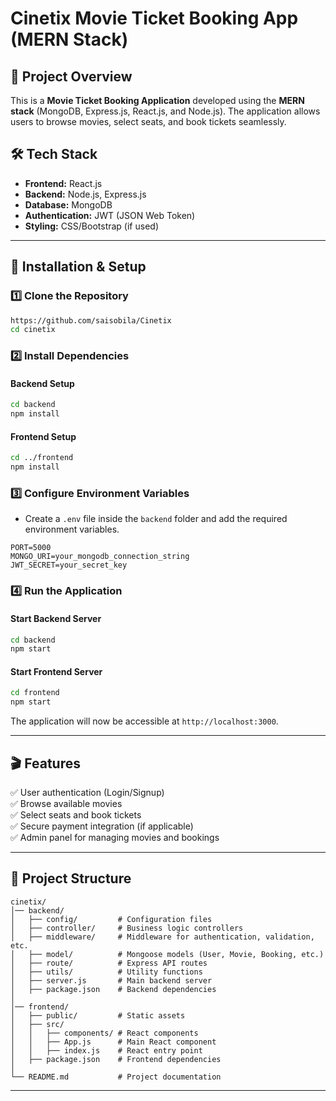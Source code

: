 # Cinetix Movie Ticket Booking App (MERN Stack)

## 📌 Project Overview
This is a **Movie Ticket Booking Application** developed using the **MERN stack** (MongoDB, Express.js, React.js, and Node.js). The application allows users to browse movies, select seats, and book tickets seamlessly.

## 🛠️ Tech Stack
- **Frontend:** React.js
- **Backend:** Node.js, Express.js
- **Database:** MongoDB
- **Authentication:** JWT (JSON Web Token)
- **Styling:** CSS/Bootstrap (if used)

---

## 🚀 Installation & Setup
### 1️⃣ Clone the Repository
```bash
https://github.com/saisobila/Cinetix
cd cinetix
```

### 2️⃣ Install Dependencies
#### Backend Setup
```bash
cd backend
npm install
```
#### Frontend Setup
```bash
cd ../frontend
npm install
```

### 3️⃣ Configure Environment Variables
- Create a `.env` file inside the `backend` folder and add the required environment variables.
```env
PORT=5000
MONGO_URI=your_mongodb_connection_string
JWT_SECRET=your_secret_key
```

### 4️⃣ Run the Application
#### Start Backend Server
```bash
cd backend
npm start
```
#### Start Frontend Server
```bash
cd frontend
npm start
```

The application will now be accessible at `http://localhost:3000`.

---

## 🎬 Features
✅ User authentication (Login/Signup)  
✅ Browse available movies  
✅ Select seats and book tickets  
✅ Secure payment integration (if applicable)  
✅ Admin panel for managing movies and bookings  

---

## 📁 Project Structure
```
cinetix/
│── backend/
│   ├── config/         # Configuration files
│   ├── controller/     # Business logic controllers
│   ├── middleware/     # Middleware for authentication, validation, etc.
│   ├── model/          # Mongoose models (User, Movie, Booking, etc.)
│   ├── route/          # Express API routes
│   ├── utils/          # Utility functions
│   ├── server.js       # Main backend server
│   ├── package.json    # Backend dependencies
│
│── frontend/
│   ├── public/         # Static assets
│   ├── src/
│   │   ├── components/ # React components
│   │   ├── App.js      # Main React component
│   │   ├── index.js    # React entry point
│   ├── package.json    # Frontend dependencies
│
└── README.md           # Project documentation
```

---

